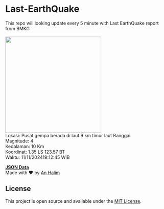 # Last-EarthQuake
This repo will looking update every 5 minute with Last EarthQuake report from BMKG
<br>
<br>
<img src="https://static.bmkg.go.id/20241111191245.mmi.jpg" width="300"/>
<br>
Lokasi: Pusat gempa berada di laut 9 km timur laut Banggai <br>
Magnitude: 4 <br>
Kedalaman: 10 Km <br>
Koordinat: 1.35 LS 123.57 BT <br>
Waktu: 11/11/202419:12:45 WIB <br>

<a href="./data/data.json">**JSON Data**</a>
<br>
Made with ❤️ by <a href="https://github.com/an-halim">An Halim</a>
## License

This project is open source and available under the [MIT License](LICENSE).
